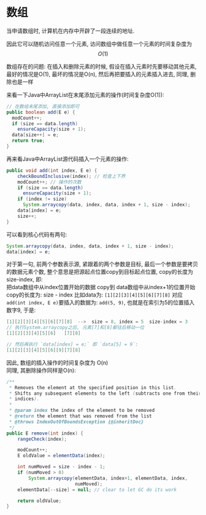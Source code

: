 # 数组

当申请数组时, 计算机在内存中开辟了一段连续的地址.   

因此它可以随机访问任意一个元素, 访问数组中做任意一个元素的时间复杂度为 $$O(1)$$   

数组存在的问题: 在插入和删除元素的时候, 假设在插入元素时先要移动其他元素, 最好的情况是O(1), 最坏的情况是O(n), 然后再把要插入的元素插入进去, 同理, 删除也是一样   

来看一下Java中ArrayList在末尾添加元素的操作(时间复杂度O(1)):  

```java
// 在数组末尾添加, 直接添加即可
public boolean add(E e) {
  modCount++;
  if (size == data.length)
    ensureCapacity(size + 1);
  data[size++] = e;
  return true;
}
```

再来看Java中ArrayList源代码插入一个元素的操作:  

```java
public void add(int index, E e) {
    checkBoundInclusive(index); // 检查上下界
    modCount++; // 操作的次数
    if (size == data.length)
      ensureCapacity(size + 1);
    if (index != size)
      System.arraycopy(data, index, data, index + 1, size - index);
    data[index] = e;
    size++;
}
```

可以看到核心代码有两句:
```java
System.arraycopy(data, index, data, index + 1, size - index);
data[index] = e;
```
对于第一句, 前两个参数表示源, 紧跟着的两个参数是目标, 最后一个参数是要拷贝的数据元素个数, 整个意思是把源起点位置copy到目标起点位置, copy的长度为size-index, 即:  
把data数组中从index位置开始的数据  copy到  data数组中从index+1的位置开始    copy的长度为: size - index
比如data为: `[1][2][3][4][5][6][7][8]`
对应`add(int index, E e)`要插入的数据为: `add(5, 9)`, 也就是在索引为5的位置插入数字9, 于是:  
```java
[1][2][3][4][5][6][7][8]  -->  size = 8, index = 5  size-index = 3 
// 执行System.arraycopy之后, 元素[7]和[8]都往后移动一位
[1][2][3][4][5][6]   [7][8]

// 然后再执行 `data[index] = e;` 即 `data[5] = 9`:  
[1][2][3][4][5][6][9][7][8]
```

因此, 数组的插入操作的时间复杂度为 O(n)  
同理, 其删除操作同样是O(n):  

```java
/**
 * Removes the element at the specified position in this list.
 * Shifts any subsequent elements to the left (subtracts one from their
 * indices).
 *
 * @param index the index of the element to be removed
 * @return the element that was removed from the list
 * @throws IndexOutOfBoundsException {@inheritDoc}
 */
public E remove(int index) {
    rangeCheck(index);

    modCount++;
    E oldValue = elementData(index);

    int numMoved = size - index - 1;
    if (numMoved > 0)
        System.arraycopy(elementData, index+1, elementData, index,
                         numMoved);
    elementData[--size] = null; // clear to let GC do its work

    return oldValue;
}
```


